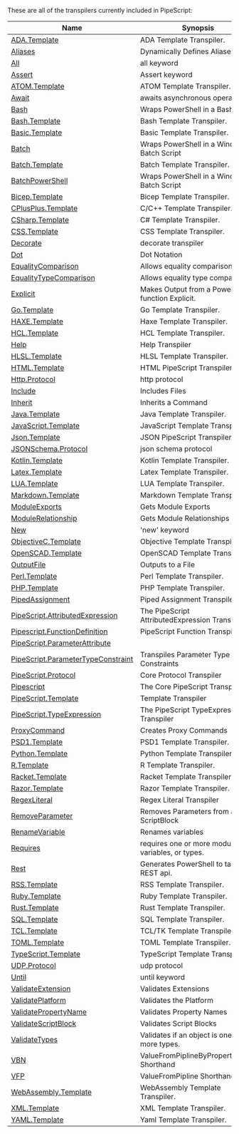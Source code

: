 These are all of the transpilers currently included in PipeScript:



|Name                                                                                             |Synopsis                                          |
|-------------------------------------------------------------------------------------------------|--------------------------------------------------|
|[ADA.Template](Transpilers/Templates/ADA.Template.psx.ps1)                                       |ADA Template Transpiler.                          |
|[Aliases](Transpilers/Parameters/Aliases.psx.ps1)                                                |Dynamically Defines Aliases                       |
|[All](Transpilers/Keywords/All.psx.ps1)                                                          |all keyword                                       |
|[Assert](Transpilers/Keywords/Assert.psx.ps1)                                                    |Assert keyword                                    |
|[ATOM.Template](Transpilers/Templates/ATOM.Template.psx.ps1)                                     |ATOM Template Transpiler.                         |
|[Await](Transpilers/Keywords/Await.psx.ps1)                                                      |awaits asynchronous operations                    |
|[Bash](Transpilers/Wrappers/Bash.psx.ps1)                                                        |Wraps PowerShell in a Bash Script                 |
|[Bash.Template](Transpilers/Templates/Bash.Template.psx.ps1)                                     |Bash Template Transpiler.                         |
|[Basic.Template](Transpilers/Templates/Basic.Template.psx.ps1)                                   |Basic Template Transpiler.                        |
|[Batch](Transpilers/Wrappers/Batch.psx.ps1)                                                      |Wraps PowerShell in a Windows Batch Script        |
|[Batch.Template](Transpilers/Templates/Batch.Template.psx.ps1)                                   |Batch Template Transpiler.                        |
|[BatchPowerShell](Transpilers/Wrappers/BatchPowerShell.psx.ps1)                                  |Wraps PowerShell in a Windows Batch Script        |
|[Bicep.Template](Transpilers/Templates/Bicep.Template.psx.ps1)                                   |Bicep Template Transpiler.                        |
|[CPlusPlus.Template](Transpilers/Templates/CPlusPlus.Template.psx.ps1)                           |C/C++ Template Transpiler.                        |
|[CSharp.Template](Transpilers/Templates/CSharp.Template.psx.ps1)                                 |C# Template Transpiler.                           |
|[CSS.Template](Transpilers/Templates/CSS.Template.psx.ps1)                                       |CSS Template Transpiler.                          |
|[Decorate](Transpilers/Decorate.psx.ps1)                                                         |decorate transpiler                               |
|[Dot](Transpilers/Syntax/Dot.psx.ps1)                                                            |Dot Notation                                      |
|[EqualityComparison](Transpilers/Syntax/EqualityComparison.psx.ps1)                              |Allows equality comparison.                       |
|[EqualityTypeComparison](Transpilers/Syntax/EqualityTypeComparison.psx.ps1)                      |Allows equality type comparison.                  |
|[Explicit](Transpilers/Explicit.psx.ps1)                                                         |Makes Output from a PowerShell function Explicit. |
|[Go.Template](Transpilers/Templates/Go.Template.psx.ps1)                                         |Go Template Transpiler.                           |
|[HAXE.Template](Transpilers/Templates/HAXE.Template.psx.ps1)                                     |Haxe Template Transpiler.                         |
|[HCL.Template](Transpilers/Templates/HCL.Template.psx.ps1)                                       |HCL Template Transpiler.                          |
|[Help](Transpilers/Help.psx.ps1)                                                                 |Help Transpiler                                   |
|[HLSL.Template](Transpilers/Templates/HLSL.Template.psx.ps1)                                     |HLSL Template Transpiler.                         |
|[HTML.Template](Transpilers/Templates/HTML.Template.psx.ps1)                                     |HTML PipeScript Transpiler.                       |
|[Http.Protocol](Transpilers/Protocols/Http.Protocol.psx.ps1)                                     |http protocol                                     |
|[Include](Transpilers/Include.psx.ps1)                                                           |Includes Files                                    |
|[Inherit](Transpilers/Inherit.psx.ps1)                                                           |Inherits a Command                                |
|[Java.Template](Transpilers/Templates/Java.Template.psx.ps1)                                     |Java Template Transpiler.                         |
|[JavaScript.Template](Transpilers/Templates/JavaScript.Template.psx.ps1)                         |JavaScript Template Transpiler.                   |
|[Json.Template](Transpilers/Templates/Json.Template.psx.ps1)                                     |JSON PipeScript Transpiler.                       |
|[JSONSchema.Protocol](Transpilers/Protocols/JSONSchema.Protocol.psx.ps1)                         |json schema protocol                              |
|[Kotlin.Template](Transpilers/Templates/Kotlin.Template.psx.ps1)                                 |Kotlin Template Transpiler.                       |
|[Latex.Template](Transpilers/Templates/Latex.Template.psx.ps1)                                   |Latex Template Transpiler.                        |
|[LUA.Template](Transpilers/Templates/LUA.Template.psx.ps1)                                       |LUA Template Transpiler.                          |
|[Markdown.Template](Transpilers/Templates/Markdown.Template.psx.ps1)                             |Markdown Template Transpiler.                     |
|[ModuleExports](Transpilers/Modules/ModuleExports.psx.ps1)                                       |Gets Module Exports                               |
|[ModuleRelationship](Transpilers/Modules/ModuleRelationship.psx.ps1)                             |Gets Module Relationships                         |
|[New](Transpilers/Keywords/New.psx.ps1)                                                          |'new' keyword                                     |
|[ObjectiveC.Template](Transpilers/Templates/ObjectiveC.Template.psx.ps1)                         |Objective Template Transpiler.                    |
|[OpenSCAD.Template](Transpilers/Templates/OpenSCAD.Template.psx.ps1)                             |OpenSCAD Template Transpiler.                     |
|[OutputFile](Transpilers/OutputFile.psx.ps1)                                                     |Outputs to a File                                 |
|[Perl.Template](Transpilers/Templates/Perl.Template.psx.ps1)                                     |Perl Template Transpiler.                         |
|[PHP.Template](Transpilers/Templates/PHP.Template.psx.ps1)                                       |PHP Template Transpiler.                          |
|[PipedAssignment](Transpilers/Syntax/PipedAssignment.psx.ps1)                                    |Piped Assignment Transpiler                       |
|[PipeScript.AttributedExpression](Transpilers/Core/PipeScript.AttributedExpression.psx.ps1)      |The PipeScript AttributedExpression Transpiler    |
|[Pipescript.FunctionDefinition](Transpilers/Core/Pipescript.FunctionDefinition.psx.ps1)          |PipeScript Function Transpiler                    |
|[PipeScript.ParameterAttribute](Transpilers/Core/PipeScript.ParameterAttribute.psx.ps1)          |
|[PipeScript.ParameterTypeConstraint](Transpilers/Core/PipeScript.ParameterTypeConstraint.psx.ps1)|Transpiles Parameter Type Constraints             |
|[PipeScript.Protocol](Transpilers/Core/PipeScript.Protocol.psx.ps1)                              |Core Protocol Transpiler                          |
|[Pipescript](Transpilers/Core/Pipescript.psx.ps1)                                                |The Core PipeScript Transpiler                    |
|[PipeScript.Template](Transpilers/Core/PipeScript.Template.psx.ps1)                              |Template Transpiler                               |
|[PipeScript.TypeExpression](Transpilers/Core/PipeScript.TypeExpression.psx.ps1)                  |The PipeScript TypeExpression Transpiler          |
|[ProxyCommand](Transpilers/ProxyCommand.psx.ps1)                                                 |Creates Proxy Commands                            |
|[PSD1.Template](Transpilers/Templates/PSD1.Template.psx.ps1)                                     |PSD1 Template Transpiler.                         |
|[Python.Template](Transpilers/Templates/Python.Template.psx.ps1)                                 |Python Template Transpiler.                       |
|[R.Template](Transpilers/Templates/R.Template.psx.ps1)                                           |R Template Transpiler.                            |
|[Racket.Template](Transpilers/Templates/Racket.Template.psx.ps1)                                 |Racket Template Transpiler.                       |
|[Razor.Template](Transpilers/Templates/Razor.Template.psx.ps1)                                   |Razor Template Transpiler.                        |
|[RegexLiteral](Transpilers/Syntax/RegexLiteral.psx.ps1)                                          |Regex Literal Transpiler                          |
|[RemoveParameter](Transpilers/Parameters/RemoveParameter.psx.ps1)                                |Removes Parameters from a ScriptBlock             |
|[RenameVariable](Transpilers/RenameVariable.psx.ps1)                                             |Renames variables                                 |
|[Requires](Transpilers/Keywords/Requires.psx.ps1)                                                |requires one or more modules, variables, or types.|
|[Rest](Transpilers/Rest.psx.ps1)                                                                 |Generates PowerShell to talk to a REST api.       |
|[RSS.Template](Transpilers/Templates/RSS.Template.psx.ps1)                                       |RSS Template Transpiler.                          |
|[Ruby.Template](Transpilers/Templates/Ruby.Template.psx.ps1)                                     |Ruby Template Transpiler.                         |
|[Rust.Template](Transpilers/Templates/Rust.Template.psx.ps1)                                     |Rust Template Transpiler.                         |
|[SQL.Template](Transpilers/Templates/SQL.Template.psx.ps1)                                       |SQL Template Transpiler.                          |
|[TCL.Template](Transpilers/Templates/TCL.Template.psx.ps1)                                       |TCL/TK Template Transpiler.                       |
|[TOML.Template](Transpilers/Templates/TOML.Template.psx.ps1)                                     |TOML Template Transpiler.                         |
|[TypeScript.Template](Transpilers/Templates/TypeScript.Template.psx.ps1)                         |TypeScript Template Transpiler.                   |
|[UDP.Protocol](Transpilers/Protocols/UDP.Protocol.psx.ps1)                                       |udp protocol                                      |
|[Until](Transpilers/Keywords/Until.psx.ps1)                                                      |until keyword                                     |
|[ValidateExtension](Transpilers/Parameters/ValidateExtension.psx.ps1)                            |Validates Extensions                              |
|[ValidatePlatform](Transpilers/Parameters/ValidatePlatform.psx.ps1)                              |Validates the Platform                            |
|[ValidatePropertyName](Transpilers/Parameters/ValidatePropertyName.psx.ps1)                      |Validates Property Names                          |
|[ValidateScriptBlock](Transpilers/Parameters/ValidateScriptBlock.psx.ps1)                        |Validates Script Blocks                           |
|[ValidateTypes](Transpilers/Parameters/ValidateTypes.psx.ps1)                                    |Validates if an object is one or more types.      |
|[VBN](Transpilers/Parameters/VBN.psx.ps1)                                                        |ValueFromPiplineByPropertyName Shorthand          |
|[VFP](Transpilers/Parameters/VFP.psx.ps1)                                                        |ValueFromPipline Shorthand                        |
|[WebAssembly.Template](Transpilers/Templates/WebAssembly.Template.psx.ps1)                       |WebAssembly Template Transpiler.                  |
|[XML.Template](Transpilers/Templates/XML.Template.psx.ps1)                                       |XML Template Transpiler.                          |
|[YAML.Template](Transpilers/Templates/YAML.Template.psx.ps1)                                     |Yaml Template Transpiler.                         |




